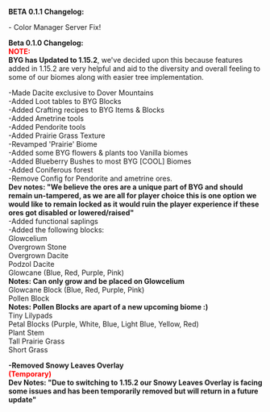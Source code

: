 <p><strong>BETA 0.1.1 Changelog:</strong></p>
<p>- Color Manager Server Fix!</p>

<p><strong>Beta 0.1.0 Changelog:</strong> <br /><strong><span style="color: #ff0000;">NOTE:</span></strong><br /><strong>BYG has Updated to 1.15.2</strong>, we've decided upon this because features added in 1.15.2 are very helpful and aid to the diversity and overall feeling to some of our biomes along with easier tree implementation.</p>

<p>-Made Dacite exclusive to Dover Mountains<br />-Added Loot tables to BYG Blocks<br />-Added Crafting recipes to BYG Items &amp; Blocks<br />-Added Ametrine tools<br />-Added Pendorite tools<br />-Added Prairie Grass Texture<br />-Revamped 'Prairie' Biome<br />-Added some BYG flowers &amp; plants too Vanilla biomes<br />-Added Blueberry Bushes to most BYG [COOL] Biomes<br />-Added Coniferous forest <br />-Remove Config for Pendorite and ametrine ores.<br /><strong>Dev notes: "We believe the ores are a unique part of BYG and should remain un-tampered, as we are all for player choice this is one option we would like to remain locked as it would ruin the player experience if these ores got disabled or lowered/raised"</strong><br />-Added functional saplings<br />-Added the following blocks:<br />Glowcelium<br />Overgrown Stone<br />Overgrown Dacite<br />Podzol Dacite<br />Glowcane (Blue, Red, Purple, Pink)<br /><strong>Notes: Can only grow and be placed on Glowcelium</strong><br />Glowcane Block (Blue, Red, Purple, Pink)<br />Pollen Block<br /><strong>Notes: Pollen Blocks are apart of a new upcoming biome :)</strong><br />Tiny Lilypads<br />Petal Blocks (Purple, White, Blue, Light Blue, Yellow, Red)<br />Plant Stem<br />Tall Prairie Grass<br />Short Grass</p>
<p><strong>-Removed Snowy Leaves Overlay</strong><br /><span style="color: #ff0000;"><strong>(Temporary)</strong></span><br /><strong>Dev Notes: "Due to switching to 1.15.2 our Snowy Leaves Overlay is facing some issues and has been temporarily removed but will return in a future update"</strong></p>
<p>&nbsp;</p>

